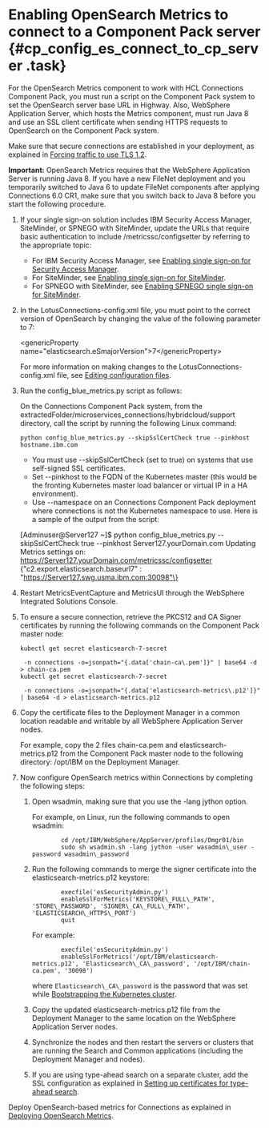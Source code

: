 # Enabling OpenSearch Metrics to connect to a Component Pack server {#cp_config_es_connect_to_cp_server .task}

For the OpenSearch Metrics component to work with HCL Connections Component Pack, you must run a script on the Component Pack system to set the OpenSearch server base URL in Highway. Also, WebSphere Application Server, which hosts the Metrics component, must run Java 8 and use an SSL client certificate when sending HTTPS requests to OpenSearch on the Component Pack system.

Make sure that secure connections are established in your deployment, as explained in [Forcing traffic to use TLS 1.2](../secure/t_admin_common_forcing_tls.md).

**Important:** OpenSearch Metrics requires that the WebSphere Application Server is running Java 8. If you have a new FileNet deployment and you temporarily switched to Java 6 to update FileNet components after applying Connections 6.0 CR1, make sure that you switch back to Java 8 before you start the following procedure.

1.  If your single sign-on solution includes IBM Security Access Manager, SiteMinder, or SPNEGO with SiteMinder, update the URLs that require basic authentication to include /metricssc/configsetter by referring to the appropriate topic:

    -   For IBM Security Access Manager, see [Enabling single sign-on for Security Access Manager](../secure/t_secure_with_tam.md).
    -   For SiteMinder, see [Enabling single sign-on for SiteMinder](../secure/t_secure_with_siteminder.md).
    -   For SPNEGO with SiteMinder, see [Enabling SPNEGO single sign-on for SiteMinder](../secure/t_secure_with_siteminder_SPNEGO.md).
2.  In the LotusConnections-config.xml file, you must point to the correct version of OpenSearch by changing the value of the following parameter to 7:

    <genericProperty name="elasticsearch.eSmajorVersion"\>7</genericProperty\>

    For more information on making changes to the LotusConnections-config.xml file, see [Editing configuration files](../admin/t_admin_common_checkout_config_file.md).

3.  Run the config\_blue\_metrics.py script as follows:

    On the Connections Component Pack system, from the extractedFolder/microservices\_connections/hybridcloud/support directory, call the script by running the following Linux command:

    ```
    python config_blue_metrics.py --skipSslCertCheck true --pinkhost hostname.ibm.com
    ```

    -   You must use --skipSslCertCheck \(set to true\) on systems that use self-signed SSL certificates.
    -   Set --pinkhost to the FQDN of the Kubernetes master \(this would be the fronting Kubernetes master load balancer or virtual IP in a HA environment\).
    -   Use --namespace on an Connections Component Pack deployment where connections is not the Kubernetes namespace to use.
    Here is a sample of the output from the script:

    \[Adminuser@Server127 ~\]$ python config\_blue\_metrics.py --skipSslCertCheck true --pinkhost Server127.yourDomain.com Updating Metrics settings on: https://Server127.yourDomain.com/metricssc/configsetter \{"c2.export.elasticsearch.baseurl7" : "https://Server127.swg.usma.ibm.com:30098"\}

4.  Restart MetricsEventCapture and MetricsUI through the WebSphere Integrated Solutions Console.

5.  To ensure a secure connection, retrieve the PKCS12 and CA Signer certificates by running the following commands on the Component Pack master node:

    ```
    kubectl get secret elasticsearch-7-secret
    
     -n connections -o=jsonpath="{.data['chain-ca\.pem']}" | base64 -d > chain-ca.pem
    kubectl get secret elasticsearch-7-secret
    
     -n connections -o=jsonpath="{.data['elasticsearch-metrics\.p12']}" | base64 -d > elasticsearch-metrics.p12
    
    ```

6.  Copy the certificate files to the Deployment Manager in a common location readable and writable by all WebSphere Application Server nodes.

    For example, copy the 2 files chain-ca.pem and elasticsearch-metrics.p12 from the Component Pack master node to the following directory: /opt/IBM on the Deployment Manager.

7.  Now configure OpenSearch metrics within Connections by completing the following steps:

    1.  Open wsadmin, making sure that you use the -lang jython option.

        For example, on Linux, run the following commands to open wsadmin:

        ```
                cd /opt/IBM/WebSphere/AppServer/profiles/Dmgr01/bin
                sudo sh wsadmin.sh -lang jython -user wasadmin\_user -password wasadmin\_password
        
        ```

    2.  Run the following commands to merge the signer certificate into the elasticsearch-metrics.p12 keystore:

        ```
                execfile('esSecurityAdmin.py')    
                enableSslForMetrics('KEYSTORE\_FULL\_PATH', 'STORE\_PASSWORD', 'SIGNER\_CA\_FULL\_PATH', 'ELASTICSEARCH\_HTTPS\_PORT')
                quit
        
        ```

        For example:

        ```
                execfile('esSecurityAdmin.py')
                enableSslForMetrics('/opt/IBM/elasticsearch-metrics.p12', 'Elasticsearch\_CA\_password', '/opt/IBM/chain-ca.pem', '30098')
        
        ```

        where `Elasticsearch\_CA\_password` is the password that was set while [Bootstrapping the Kubernetes cluster](cp_install_bootstrap.md).

    3.  Copy the updated elasticsearch-metrics.p12 file from the Deployment Manager to the same location on the WebSphere Application Server nodes.

    4.  Synchronize the nodes and then restart the servers or clusters that are running the Search and Common applications \(including the Deployment Manager and nodes\).

    5.  If you are using type-ahead search on a separate cluster, add the SSL configuration as explained in [Setting up certificates for type-ahead search](inst_tasearch_no_metrics.md).


Deploy OpenSearch-based metrics for Connections as explained in [Deploying OpenSearch Metrics](cp_config_os_metrics_no_cognos.md).

